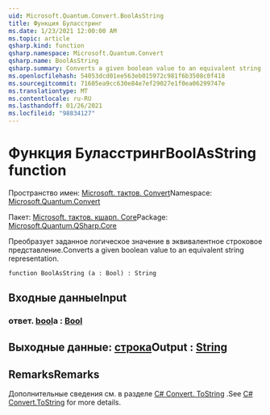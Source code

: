 ```yaml
---
uid: Microsoft.Quantum.Convert.BoolAsString
title: Функция Буласстринг
ms.date: 1/23/2021 12:00:00 AM
ms.topic: article
qsharp.kind: function
qsharp.namespace: Microsoft.Quantum.Convert
qsharp.name: BoolAsString
qsharp.summary: Converts a given boolean value to an equivalent string representation.
ms.openlocfilehash: 54053dcd01ee563eb015972c981f6b3508c0f418
ms.sourcegitcommit: 71605ea9cc630e84e7ef29027e1f0ea06299747e
ms.translationtype: MT
ms.contentlocale: ru-RU
ms.lasthandoff: 01/26/2021
ms.locfileid: "98834127"
---
```

# <a name="boolasstring-function"></a><span data-ttu-id="deecc-102">Функция Буласстринг</span><span class="sxs-lookup"><span data-stu-id="deecc-102">BoolAsString function</span></span>

<span data-ttu-id="deecc-103">Пространство имен: [Microsoft. тактов. Convert](xref:Microsoft.Quantum.Convert)</span><span class="sxs-lookup"><span data-stu-id="deecc-103">Namespace: [Microsoft.Quantum.Convert](xref:Microsoft.Quantum.Convert)</span></span>

<span data-ttu-id="deecc-104">Пакет: [Microsoft. тактов. кшарп. Core](https://nuget.org/packages/Microsoft.Quantum.QSharp.Core)</span><span class="sxs-lookup"><span data-stu-id="deecc-104">Package: [Microsoft.Quantum.QSharp.Core](https://nuget.org/packages/Microsoft.Quantum.QSharp.Core)</span></span>


<span data-ttu-id="deecc-105">Преобразует заданное логическое значение в эквивалентное строковое представление.</span><span class="sxs-lookup"><span data-stu-id="deecc-105">Converts a given boolean value to an equivalent string representation.</span></span>

```qsharp
function BoolAsString (a : Bool) : String
```


## <a name="input"></a><span data-ttu-id="deecc-106">Входные данные</span><span class="sxs-lookup"><span data-stu-id="deecc-106">Input</span></span>

### <a name="a--bool"></a><span data-ttu-id="deecc-107">ответ. [bool](xref:microsoft.quantum.lang-ref.bool)</span><span class="sxs-lookup"><span data-stu-id="deecc-107">a : [Bool](xref:microsoft.quantum.lang-ref.bool)</span></span>





## <a name="output--string"></a><span data-ttu-id="deecc-108">Выходные данные: [строка](xref:microsoft.quantum.lang-ref.string)</span><span class="sxs-lookup"><span data-stu-id="deecc-108">Output : [String](xref:microsoft.quantum.lang-ref.string)</span></span>



## <a name="remarks"></a><span data-ttu-id="deecc-109">Remarks</span><span class="sxs-lookup"><span data-stu-id="deecc-109">Remarks</span></span>

<span data-ttu-id="deecc-110">Дополнительные сведения см. в разделе [C# Convert. ToString](https://docs.microsoft.com/dotnet/api/system.convert.tostring?view=netframework-4.7.1#System_Convert_ToString_System_Boolean_) .</span><span class="sxs-lookup"><span data-stu-id="deecc-110">See [C# Convert.ToString](https://docs.microsoft.com/dotnet/api/system.convert.tostring?view=netframework-4.7.1#System_Convert_ToString_System_Boolean_) for more details.</span></span>